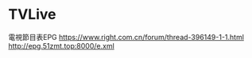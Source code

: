 # TVLive

電視節目表EPG
https://www.right.com.cn/forum/thread-396149-1-1.html
http://epg.51zmt.top:8000/e.xml
